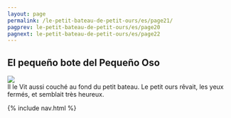 ```yaml
---
layout: page
permalink: /le-petit-bateau-de-petit-ours/es/page21/
pagprev: le-petit-bateau-de-petit-ours/es/page20
pagnext: le-petit-bateau-de-petit-ours/es/page22
---
```


## El pequeño bote del Pequeño Oso

<img src="{{ site.baseurl }}/img/le-petit-bateau-de-petit-ours/page21.jpg"/>

<div class="childbook-text">
Il le Vit aussi couché au fond du petit bateau. Le petit ours rêvait, les yeux fermés, et semblait très heureux.
</div>

{% include nav.html %}
